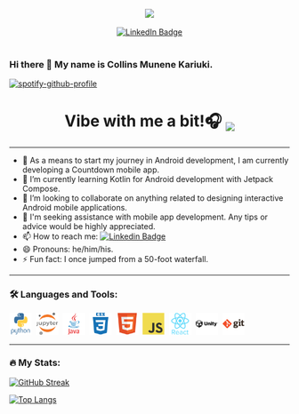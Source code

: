 <!-- The "Hello there" greeting -->
<p align="center">
  <img src="https://capsule-render.vercel.app/api?type=wave&height=300&color=gradient&text=Hello%20there%20😁&animation=fadeIn&textBg=false&fontAlign=45&fontAlignY=39"/>
</p>

<!-- LinkedIn badge that redirects to my official LinkedIn profile -->
<div id="badges" align="center">
  <a href="https://www.linkedin.com/in/collins-kariuki/">
    <img src="https://img.shields.io/badge/LinkedIn-blue?logo=linkedin&logoColor=white&style=for-the-badge" alt="LinkedIn Badge"/>
  </a>
</div>

<!-- The profile views button -->
<div id="badges" align="center">
  <img src="https://komarev.com/ghpvc/?username=Collins-kariuk&style=flat-square&color=blue" alt=""/>
</div>

### Hi there 👋 My name is Collins Munene Kariuki.

[![spotify-github-profile](https://spotify-github-profile.kittinanx.com/api/view?uid=bkls5hbbhstqeyes0l3tl9l9s&cover_image=true&theme=default&show_offline=true&background_color=121212&interchange=true&bar_color=53b14f&bar_color_cover=false)](https://spotify-github-profile.kittinanx.com/api/view?uid=bkls5hbbhstqeyes0l3tl9l9s&redirect=true)

<h1 align="center">
  Vibe with me a bit!🎧
  <a><i style="font-size: 20px" class="bx bx-tada-hover">
                    <img src="https://spotify-github-profile.kittinanx.com/api/view?uid=31ttmzqsihnt274armtmwpzstieu&cover_image=true&theme=novatorem&show_offline=true&background_color=000000&interchange=false&bar_color=53b14f&bar_color_cover=false)](https://github.com/kittinan/spotify-github-profile)" align="middle"></img>
                    </i>
                  </a>
</h1>

---

- 🔭 As a means to start my journey in Android development, I am currently developing a Countdown mobile app.
- 🌱 I’m currently learning Kotlin for Android development with Jetpack Compose.
- 👯 I’m looking to collaborate on anything related to designing interactive Android mobile applications.
- 🤔 I'm seeking assistance with mobile app development. Any tips or advice would be highly appreciated.
- 📫 How to reach me: [![Linkedin Badge](https://img.shields.io/badge/LinkedIn-blue?style=flat&logo=Linkedin&logoColor=white)](https://www.linkedin.com/in/collins-kariuki/)
- 😄 Pronouns: he/him/his.
- ⚡ Fun fact: I once jumped from a 50-foot waterfall.

---

### 🛠️ Languages and Tools:

<div>
  <img src="https://github.com/devicons/devicon/blob/master/icons/python/python-original-wordmark.svg" title="Python3" alt="Python3" width="40" height="40"/>&nbsp;
  <img src="https://github.com/devicons/devicon/blob/master/icons/jupyter/jupyter-original-wordmark.svg" title="Jupyter Notebook" alt="Jupyter" width="40" height="40"/>&nbsp;
  <img src="https://github.com/devicons/devicon/blob/master/icons/java/java-original-wordmark.svg" title="Java" alt="Java" width="40" height="40"/>&nbsp;
  <img src="https://github.com/devicons/devicon/blob/master/icons/css3/css3-plain-wordmark.svg"  title="CSS3" alt="CSS" width="40" height="40"/>&nbsp;
  <img src="https://github.com/devicons/devicon/blob/master/icons/html5/html5-original.svg" title="HTML5" alt="HTML" width="40" height="40"/>&nbsp;
  <img src="https://github.com/devicons/devicon/blob/master/icons/javascript/javascript-original.svg" title="JavaScript" alt="JavaScript" width="40" height="40"/>&nbsp;
  <img src="https://github.com/devicons/devicon/blob/master/icons/react/react-original-wordmark.svg" title="React" alt="React" width="40" height="40"/>&nbsp;
  <img src="https://github.com/devicons/devicon/blob/master/icons/unity/unity-original-wordmark.svg" title="Unity" alt="Unity" width="40" height="40"/>&nbsp;
  <img src="https://github.com/devicons/devicon/blob/master/icons/git/git-original-wordmark.svg" title="Git" **alt="Git" width="40" height="40"/>
</div>

---

### 🔥 My Stats:

<!-- [![GitHub Streak](http://github-readme-streak-stats.herokuapp.com?user=Collins-kariuk&theme=dark&background=000000)](https://git.io/streak-stats) -->

[![GitHub Streak](https://streak-stats.demolab.com?user=Collins-kariuk&theme=dark)](https://git.io/streak-stats)

<!-- [![GitHub Streak](https://streak-stats.demolab.com?user=Collins-kariuk&theme=transparent&hide_border=true)](https://git.io/streak-stats) -->

[![Top Langs](https://github-readme-stats.vercel.app/api/top-langs/?username=Collins-kariuk)](https://github.com/anuraghazra/github-readme-stats)
